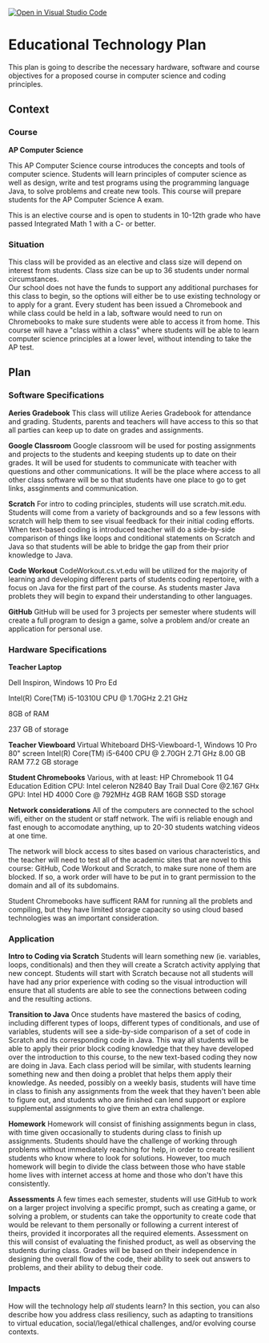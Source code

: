 [![Open in Visual Studio Code](https://classroom.github.com/assets/open-in-vscode-c66648af7eb3fe8bc4f294546bfd86ef473780cde1dea487d3c4ff354943c9ae.svg)](https://classroom.github.com/online_ide?assignment_repo_id=9165436&assignment_repo_type=AssignmentRepo)
# Educational Technology Plan

This plan is going to describe the necessary hardware, software and course objectives for a proposed course in computer science and coding principles.

## Context

### Course

**AP Computer Science**

This AP Computer Science course introduces the concepts and tools of computer science.  Students will learn principles of computer science as well as design, write and test programs using the programming language Java, to solve problems and create new tools.  This course will prepare students for the AP Computer Science A exam.

This is an elective course and is open to students in 10-12th grade who have passed Integrated Math 1 with a C- or better.

### Situation

This class will be provided as an elective and class size will depend on interest 
from students.  Class size can be up to 36 students under normal circumstances.  
Our school does not have the funds to support any additional purchases for this 
class to begin, so the options will either be to use existing technology or to apply 
for a grant.  Every student has been issued a Chromebook and while class could be held
in a lab, software would need to run on Chromebooks to make sure students were able 
to access it from home.
This course will have a "class within a class" where students will be able to learn 
computer science principles at a lower level, without intending to take the AP test.

## Plan

### Software Specifications

**Aeries Gradebook**
This class will utilize Aeries Gradebook for attendance and grading.  Students, parents 
and teachers will have access to this so that all parties can keep up to date on grades
and assignments.

**Google Classroom**
Google classroom will be used for posting assignments and projects to the students and 
keeping students up to date on their grades. It will be used for students to communicate 
with teacher with questions and other communications.  It will be the place where access
to all other class software will be so that students have one place to go to get links,
assginments and communication.

**Scratch**
For intro to coding principles, students will use scratch.mit.edu.  Students will come 
from a variety of backgrounds and so a few lessons with scratch will help them to see 
visual feedback for their initial coding efforts.  When text-based coding is introduced
teacher will do a side-by-side comparison of things like loops and conditional statements
on Scratch and Java so that students will be able to bridge the gap from their prior
knowledge to Java.

**Code Workout**
CodeWorkout.cs.vt.edu will be utilized for the majority of learning and developing 
different parts of students coding repertoire, with a focus on Java for the first part 
of the course. As students master Java problets they will begin to expand their 
understanding to other languages.

**GitHub**
GitHub will be used for 3 projects per semester where students will create a full 
program to design a game, solve a problem and/or create an application for personal use.

### Hardware Specifications

**Teacher Laptop**

Dell Inspiron, Windows 10 Pro Ed

Intel(R) Core(TM) i5-10310U CPU @ 1.70GHz   2.21 GHz

8GB of RAM

237 GB of storage

**Teacher Viewboard** Virtual Whiteboard
DHS-Viewboard-1, Windows 10 Pro
80" screen
Intel(R) Core(TM) i5-6400 CPU @ 2.70GH 2.71 GHz
8.00 GB RAM
77.2 GB storage

**Student Chromebooks** Various, with at least:
HP Chromebook 11 G4 Education Edition
CPU: Intel celeron N2840 Bay Trail Dual Core @2.167 GHx
GPU: Intel HD 4000 Core @ 792MHz
4GB RAM
16GB SSD storage

**Network considerations**
All of the computers are connected to the school wifi, either on the student or staff 
network.  The wifi is reliable enough and fast enough to accomodate anything, up to
20-30 students watching videos at one time.

The network will block access to sites based on various characteristics, and the 
teacher will need to test all of the academic sites that are novel to this course: 
GitHub, Code Workout and Scratch, to make sure none of them are blocked.  If so, 
a work order will have to be put in to grant permission to the domain and all of 
its subdomains.

Student Chromebooks have sufficent RAM for running all the problets and compiling, 
but they have limited storage capacity so using cloud based technologies was an
important consideration.

### Application

**Intro to Coding via Scratch**
Students will learn something new (ie. variables, loops, conditionals) and then
they will create a Scratch activity applying that new concept.  Students will start
with Scratch because not all students will have had any prior experience with coding 
so the visual introduction will ensure that all students are able to see the
connections between coding and the resulting actions.

**Transition to Java**
Once students have mastered the basics of coding, including different types of loops,
different types of conditionals, and use of variables, students will see a side-by-side
comparison of a set of code in Scratch and its corresponding code in Java.  This way
all students will be able to apply their prior block coding knowledge that they have
developed over the introduction to this course, to the new text-based coding they now 
are doing in Java.  Each class period will be similar, with students learning something
new and then doing a problet that helps them apply their knowledge.  As needed, possibly
on a weekly basis, students will have time in class to finish any assignments from the
week that they haven't been able to figure out, and students who are finished can lend
support or explore supplemental assignments to give them an extra challenge.

**Homework**
Homework will consist of finishing assignments begun in class, with time given
occasionally to students during class to finish up assignments.  Students should have 
the challenge of working through problems without immediately reaching for help, in 
order to create resilient students who know where to look for solutions.  However, 
too much homework will begin to divide the class between those who have stable home
lives with internet access at home and those who don't have this consistently.

**Assessments**
A few times each semester, students will use GitHub to work on a larger project 
involving a specific prompt, such as creating a game, or solving a problem, or students
can take the opportunity to create code that would be relevant to them personally or 
following a current interest of theirs, provided it incorporates all the required
elements.  Assessment on this will consist of evaluating the finished product, as well
as observing the students during class.  Grades will be based on their independence in
designing the overall flow of the code, their ability to seek out answers to problems,
and their ability to debug their code.

### Impacts

How will the technology help *all* students learn? In this section, you can also
describe how you address class resiliency, such as adapting to
transitions to virtual education, social/legal/ethical challenges,  and/or
evolving course contexts.
